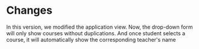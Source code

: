 # Changes 
In this version, we modified the application view. Now, the drop-down form will only show courses without duplications. And once student selects a course, it will automatically show the corresponding teacher's name
